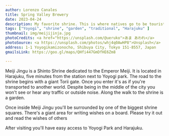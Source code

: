 ```yaml
---
author: Lorenzo Canales
title: Spring Valley Brewery
date: 2023-04-24
description: My favorite shrine. This is where natives go to be tourists
tags: ["Yoyogi", "shrine", "garden", "traditional", "Harajuku" ]
thumbnail: img/meijijinja.jpg
photoCredits: <a href="https://unsplash.com/@ueruko">あま あわれ</a>
photoSource: <a https://unsplash.com/photos/whj4q0AwHP8">Unsplash</a>
address: 1-1 Yoyogikamizonocho, Shibuya City, Tokyo 151-8557, Japan
gmailsLink: https://goo.gl/maps/QHfi447GmDfHE6Zm8

---
```


Meiji Jingu is a Shinto Shrine dedicated to the Emperor Meiji. It is located in Harajuku, five minutes from the station next to Yoyogi park. The road to the shrine begins with a giant Torii gate. Once you enter it's as if you're transported to another world. Despite being in the middle of the city you won't see or hear any traffic or outside noise. Along the walk to the shrine is a garden.

Once inside Meiji Jingu you'll be surrounded by one of the biggest shrine squares. There's a giant area for writing wishes on a board. Please try it out and read the wishes of others

After visiting you'll have easy access to Yoyogi Park and Harajuku.
